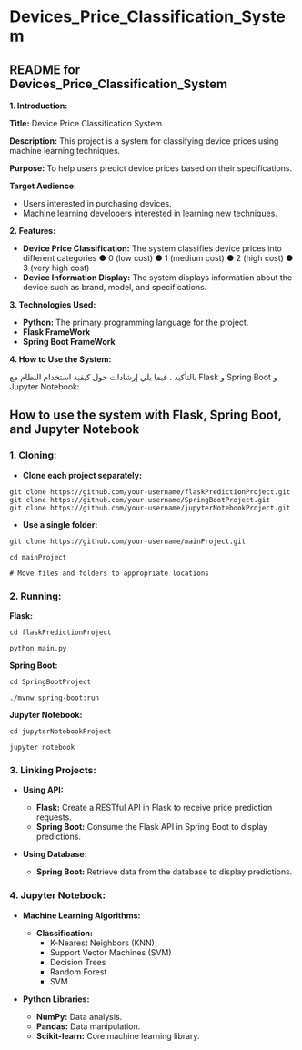 # Devices_Price_Classification_System
## README for Devices_Price_Classification_System

**1. Introduction:**

**Title:** Device Price Classification System

**Description:** This project is a system for classifying device prices using machine learning techniques.

**Purpose:** To help users predict device prices based on their specifications.

**Target Audience:**

* Users interested in purchasing devices.
* Machine learning developers interested in learning new techniques.

**2. Features:**

* **Device Price Classification:** The system classifies device prices into different categories
● 0 (low cost)
● 1 (medium cost)
● 2 (high cost)
● 3 (very high cost)
* **Device Information Display:** The system displays information about the device such as brand, model, and specifications.

**3. Technologies Used:**

* **Python:** The primary programming language for the project.
* **Flask FrameWork**
* **Spring Boot FrameWork** 


**4. How to Use the System:**

بالتأكيد ، فيما يلي إرشادات حول كيفية استخدام النظام مع Flask و Spring Boot و Jupyter Notebook:

## How to use the system with Flask, Spring Boot, and Jupyter Notebook

### 1. Cloning:

* **Clone each project separately:**

```
git clone https://github.com/your-username/flaskPredictionProject.git
git clone https://github.com/your-username/SpringBootProject.git
git clone https://github.com/your-username/jupyterNotebookProject.git
```

* **Use a single folder:**

```
git clone https://github.com/your-username/mainProject.git

cd mainProject

# Move files and folders to appropriate locations
```

### 2. Running:

**Flask:**

```
cd flaskPredictionProject

python main.py
```

**Spring Boot:**

```
cd SpringBootProject

./mvnw spring-boot:run
```

**Jupyter Notebook:**

```
cd jupyterNotebookProject

jupyter notebook
```

### 3. Linking Projects:

* **Using API:**

    * **Flask:** Create a RESTful API in Flask to receive price prediction requests.
    * **Spring Boot:** Consume the Flask API in Spring Boot to display predictions.

* **Using Database:**
    * **Spring Boot:** Retrieve data from the database to display predictions.

### 4. Jupyter Notebook:

* **Machine Learning Algorithms:**

    * **Classification:**
        * K-Nearest Neighbors (KNN)
        * Support Vector Machines (SVM)
        * Decision Trees
        * Random Forest
        * SVM 

* **Python Libraries:**

    * **NumPy:** Data analysis.
    * **Pandas:** Data manipulation.
    * **Scikit-learn:** Core machine learning library.
